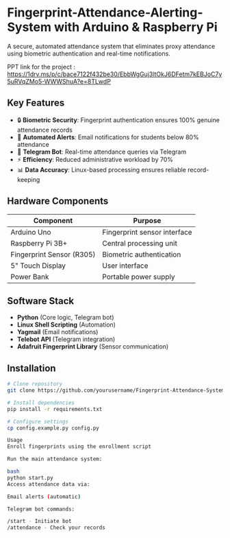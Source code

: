 # Fingerprint-Attendance-Alerting-System with Arduino & Raspberry Pi
A secure, automated attendance system that eliminates proxy attendance using biometric authentication and real-time notifications.

PPT link for the project : https://1drv.ms/p/c/bace7122f432be30/EbbWgGuj3ltOkJ6DFetm7kEBJoC7y5uRVqZMo5-WWWShuA?e=8TLwdP


## Key Features
- 🔒 **Biometric Security**: Fingerprint authentication ensures 100% genuine attendance records
- 📧 **Automated Alerts**: Email notifications for students below 80% attendance
- 🤖 **Telegram Bot**: Real-time attendance queries via Telegram
- ⚡ **Efficiency**: Reduced administrative workload by 70%
- 📊 **Data Accuracy**: Linux-based processing ensures reliable record-keeping

## Hardware Components
| Component | Purpose |
|-----------|---------|
| Arduino Uno | Fingerprint sensor interface |
| Raspberry Pi 3B+ | Central processing unit |
| Fingerprint Sensor (R305) | Biometric authentication |
| 5" Touch Display | User interface |
| Power Bank | Portable power supply |

## Software Stack
- **Python** (Core logic, Telegram bot)
- **Linux Shell Scripting** (Automation)
- **Yagmail** (Email notifications)
- **Telebot API** (Telegram integration)
- **Adafruit Fingerprint Library** (Sensor communication)

## Installation
```bash
# Clone repository
git clone https://github.com/yourusername/Fingerprint-Attendance-System.git

# Install dependencies
pip install -r requirements.txt

# Configure settings
cp config.example.py config.py

Usage
Enroll fingerprints using the enrollment script

Run the main attendance system:

bash
python start.py
Access attendance data via:

Email alerts (automatic)

Telegram bot commands:

/start - Initiate bot
/attendance - Check your records
